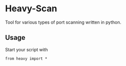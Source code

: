 # Heavy-Scan
Tool for various types of port scanning written in python.

## Usage
Start your script with
```
from heavy import *
```
